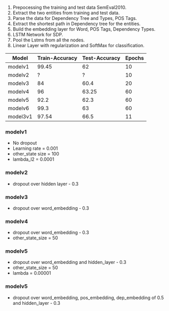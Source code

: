 1. Prepocessing the training and test data SemEval2010.
2. Extract the two entities from training and test data.
3. Parse the data for Dependency Tree and Types, POS Tags.
4. Extract the shortest path in Dependency tree for the entities.
5. Build the embedding layer for Word, POS Tags, Dependency Types.
6. LSTM Network for SDP.
7. Pool the Lstms from all the nodes.
8. Linear Layer with regularization and SoftMax for classification.



Model | Train-Accuracy | Test-Accuracy| Epochs
--- | --- | ---| ---
modelv1 | 99.45 | 62 | 10
modelv2 | ? | ? | 10
modelv3 | 84 | 60.4 | 20
modelv4 | 96 | 63.25 | 60
modelv5 | 92.2 | 62.3 | 60
modelv6 | 99.3 | 63 | 60
model3v1 | 97.54 | 66.5 | 11

### modelv1 
* No dropout 
* Learning rate = 0.001 
* other_state size = 100
* lambda_l2 = 0.0001

### modelv2 
* dropout over hidden layer - 0.3

### modelv3
* dropout over word_embedding - 0.3

### modelv4
* dropout over word_embedding - 0.3
* other_state_size = 50

### modelv5
* dropout over word_embedding and hidden_layer - 0.3
* other_state_size = 50
* lambda = 0.00001

### modelv5
* dropout over word_embedding, pos_embedding, dep_embedding of 0.5  and hidden_layer - 0.3
